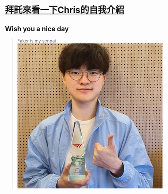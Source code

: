# [拜託來看一下Chris的自我介紹](https://chrispa39.github.io/)

## Wish you a nice day
> Faker is my senpai
![faker](image/faker.jpg)
